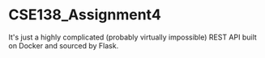 # CSE138_Assignment4
It's just a highly complicated (probably virtually impossible) REST API built on Docker and sourced by Flask.
